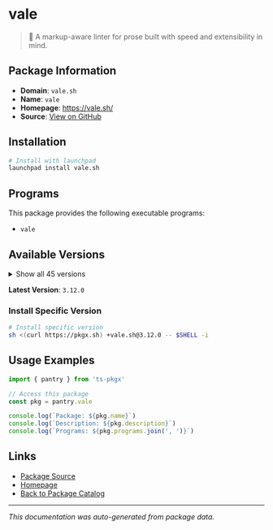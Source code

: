 # vale

> :pencil: A markup-aware linter for prose built with speed and extensibility in mind.

## Package Information

- **Domain**: `vale.sh`
- **Name**: `vale`
- **Homepage**: https://vale.sh/
- **Source**: [View on GitHub](https://github.com/pkgxdev/pantry/tree/main/projects/vale.sh/package.yml)

## Installation

```bash
# Install with launchpad
launchpad install vale.sh
```

## Programs

This package provides the following executable programs:

- `vale`

## Available Versions

<details>
<summary>Show all 45 versions</summary>

- `3.12.0`, `3.11.2`, `3.11.1`, `3.11.0`, `3.10.0`
- `3.9.6`, `3.9.5`, `3.9.4`, `3.9.3`, `3.9.2`
- `3.9.1`, `3.9.0`, `3.8.0`, `3.7.1`, `3.7.0`
- `3.6.1`, `3.6.0`, `3.5.0`, `3.4.2`, `3.4.1`
- `3.4.0`, `3.3.1`, `3.3.0`, `3.2.2`, `3.2.1`
- `3.2.0`, `3.1.0`, `3.0.7`, `3.0.6`, `3.0.5`
- `3.0.4`, `3.0.3`, `3.0.2`, `3.0.1`, `3.0.0`
- `2.30.0`, `2.29.7`, `2.29.6`, `2.29.5`, `2.29.4`
- `2.29.3`, `2.29.2`, `2.29.1`, `2.29.0`, `2.28.3`

</details>

**Latest Version**: `3.12.0`

### Install Specific Version

```bash
# Install specific version
sh <(curl https://pkgx.sh) +vale.sh@3.12.0 -- $SHELL -i
```

## Usage Examples

```typescript
import { pantry } from 'ts-pkgx'

// Access this package
const pkg = pantry.vale

console.log(`Package: ${pkg.name}`)
console.log(`Description: ${pkg.description}`)
console.log(`Programs: ${pkg.programs.join(', ')}`)
```

## Links

- [Package Source](https://github.com/pkgxdev/pantry/tree/main/projects/vale.sh/package.yml)
- [Homepage](https://vale.sh/)
- [Back to Package Catalog](../../package-catalog.md)

---

*This documentation was auto-generated from package data.*
